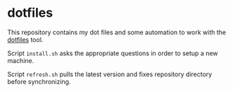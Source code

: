 # dotfiles

This repository contains my dot files and some automation to work with the [dotfiles](https://github.com/jbernard/dotfiles) tool.



Script ``install.sh`` asks the appropriate questions in order to setup a new machine.

Script ``refresh.sh`` pulls the latest version and fixes repository directory before synchronizing.
